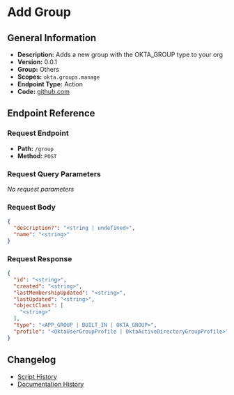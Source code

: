 # Add Group

## General Information

- **Description:** Adds a new group with the OKTA_GROUP type to your org
- **Version:** 0.0.1
- **Group:** Others
- **Scopes:** `okta.groups.manage`
- **Endpoint Type:** Action
- **Code:** [github.com](https://github.com/NangoHQ/integration-templates/tree/main/integrations/okta-preview/actions/add-group.ts)


## Endpoint Reference

### Request Endpoint

- **Path:** `/group`
- **Method:** `POST`

### Request Query Parameters

_No request parameters_

### Request Body

```json
{
  "description?": "<string | undefined>",
  "name": "<string>"
}
```

### Request Response

```json
{
  "id": "<string>",
  "created": "<string>",
  "lastMembershipUpdated": "<string>",
  "lastUpdated": "<string>",
  "objectClass": [
    "<string>"
  ],
  "type": "<APP_GROUP | BUILT_IN | OKTA_GROUP>",
  "profile": "<OktaUserGroupProfile | OktaActiveDirectoryGroupProfile>"
}
```

## Changelog

- [Script History](https://github.com/NangoHQ/integration-templates/commits/main/integrations/okta-preview/actions/add-group.ts)
- [Documentation History](https://github.com/NangoHQ/integration-templates/commits/main/integrations/okta-preview/actions/add-group.md)

<!-- END  GENERATED CONTENT -->

